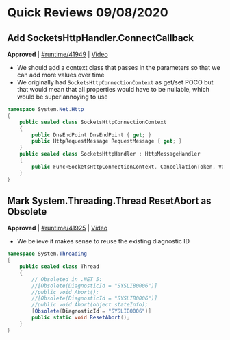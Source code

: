 # Quick Reviews 09/08/2020

## Add SocketsHttpHandler.ConnectCallback

**Approved** | [#runtime/41949](https://github.com/dotnet/runtime/issues/41949#issuecomment-689032184) | [Video](https://www.youtube.com/watch?v=SyCQa-125uQ&t=0h0m0s)

* We should add a context class that passes in the parameters so that we can add more values over time
* We originally had `SocketsHttpConnectionContext` as get/set POCO but that would mean that all properties would have to be nullable, which would be super annoying to use

```C#
namespace System.Net.Http
{
    public sealed class SocketsHttpConnectionContext
    {
        public DnsEndPoint DnsEndPoint { get; }
        public HttpRequestMessage RequestMessage { get; }
    }
    public sealed class SocketsHttpHandler : HttpMessageHandler
    {
        public Func<SocketsHttpConnectionContext, CancellationToken, ValueTask<Stream>>? ConnectCallback { get; set; }
    }
}
```

## Mark System.Threading.Thread ResetAbort as Obsolete

**Approved** | [#runtime/41925](https://github.com/dotnet/runtime/issues/41925#issuecomment-689040775) | [Video](https://www.youtube.com/watch?v=SyCQa-125uQ&t=0h12m58s)

* We believe it makes sense to reuse the existing diagnostic ID

```C#
namespace System.Threading
{
    public sealed class Thread
    {
        // Obsoleted in .NET 5:
        //[Obsolete(DiagnosticId = "SYSLIB0006")]
        //public void Abort();
        //[Obsolete(DiagnosticId = "SYSLIB0006")]
        //public void Abort(object stateInfo);
        [Obsolete(DiagnosticId = "SYSLIB0006")]
        public static void ResetAbort();
    }
}
```

